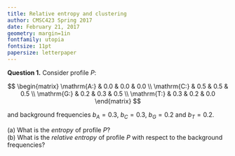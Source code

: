 ```yaml
---
title: Relative entropy and clustering
author: CMSC423 Spring 2017
date: February 21, 2017
geometry: margin=1in
fontfamily: utopia
fontsize: 11pt
papersize: letterpaper
---
```


**Question 1.** Consider profile $P$:

$$
\begin{matrix}
\mathrm{A:} & 0.0 & 0.0 & 0.0 \\
\mathrm{C:} & 0.5 & 0.5 & 0.5 \\
\mathrm{G:} & 0.2 & 0.3 & 0.5 \\
\mathrm{T:} & 0.3 & 0.2 & 0.0
\end{matrix}
$$

and background frequencies $b_A=0.3$, $b_C=0.3$, $b_G=0.2$ and $b_T=0.2$.

(a) What is the _entropy_ of profile $P$?  
(b) What is the _relative entropy_ of profile $P$ with respect to the background frequencies?

